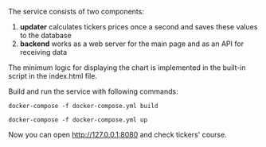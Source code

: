 The service consists of two components:
1. **updater** calculates tickers prices once a second and saves these values to the database
2. **backend** works as a web server for the main page and as an API for receiving data

The minimum logic for displaying the chart is implemented in the built-in script in the index.html file.

Build and run the service with following commands:

`docker-compose -f docker-compose.yml build`

`docker-compose -f docker-compose.yml up`

Now you can open http://127.0.0.1:8080 and check tickers' course.
